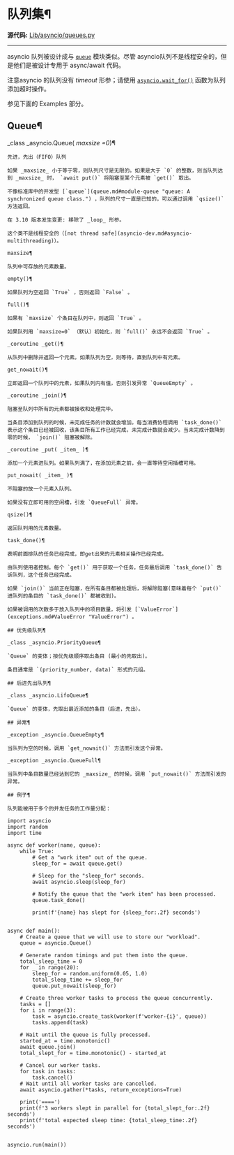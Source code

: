 # 队列集¶

**源代码:** [Lib/asyncio/queues.py](https://github.com/python/cpython/tree/3.12/Lib/asyncio/queues.py)

* * *

asyncio 队列被设计成与 [`queue`](queue.md#module-queue "queue: A synchronized queue class.") 模块类似。尽管 asyncio队列不是线程安全的，但是他们是被设计专用于 async/await 代码。

注意asyncio 的队列没有 _timeout_ 形参；请使用 [`asyncio.wait_for()`](asyncio-task.md#asyncio.wait_for "asyncio.wait_for") 函数为队列添加超时操作。

参见下面的 Examples 部分。

## Queue¶

_class _asyncio.Queue( _maxsize =0_)¶

    

~~~
先进，先出（FIFO）队列

如果 _maxsize_ 小于等于零，则队列尺寸是无限的。如果是大于 `0` 的整数，则当队列达到 _maxsize_ 时， `await put()` 将阻塞至某个元素被 `get()` 取出。

不像标准库中的并发型 [`queue`](queue.md#module-queue "queue: A synchronized queue class.") ，队列的尺寸一直是已知的，可以通过调用 `qsize()` 方法返回。

在 3.10 版本发生变更: 移除了 _loop_ 形参。

这个类不是线程安全的（[not thread safe](asyncio-dev.md#asyncio-multithreading)）。

maxsize¶
~~~
    

~~~
队列中可存放的元素数量。

empty()¶
~~~
    

~~~
如果队列为空返回 `True` ，否则返回 `False` 。

full()¶
~~~
    

~~~
如果有 `maxsize` 个条目在队列中，则返回 `True` 。

如果队列用 `maxsize=0` （默认）初始化，则 `full()` 永远不会返回 `True` 。

_coroutine _get()¶
~~~
    

~~~
从队列中删除并返回一个元素。如果队列为空，则等待，直到队列中有元素。

get_nowait()¶
~~~
    

~~~
立即返回一个队列中的元素，如果队列内有值，否则引发异常 `QueueEmpty` 。

_coroutine _join()¶
~~~
    

~~~
阻塞至队列中所有的元素都被接收和处理完毕。

当条目添加到队列的时候，未完成任务的计数就会增加。每当消费协程调用 `task_done()` 表示这个条目已经被回收，该条目所有工作已经完成，未完成计数就会减少。当未完成计数降到零的时候， `join()` 阻塞被解除。

_coroutine _put( _item_ )¶
~~~
    

~~~
添加一个元素进队列。如果队列满了，在添加元素之前，会一直等待空闲插槽可用。

put_nowait( _item_ )¶
~~~
    

~~~
不阻塞的放一个元素入队列。

如果没有立即可用的空闲槽，引发 `QueueFull` 异常。

qsize()¶
~~~
    

~~~
返回队列用的元素数量。

task_done()¶
~~~
    

~~~
表明前面排队的任务已经完成，即get出来的元素相关操作已经完成。

由队列使用者控制。每个 `get()` 用于获取一个任务，任务最后调用 `task_done()` 告诉队列，这个任务已经完成。

如果 `join()` 当前正在阻塞，在所有条目都被处理后，将解除阻塞(意味着每个 `put()` 进队列的条目的 `task_done()` 都被收到)。

如果被调用的次数多于放入队列中的项目数量，将引发 [`ValueError`](exceptions.md#ValueError "ValueError") 。

## 优先级队列¶

_class _asyncio.PriorityQueue¶
~~~
    

~~~
`Queue` 的变体；按优先级顺序取出条目 (最小的先取出)。

条目通常是 `(priority_number, data)` 形式的元组。

## 后进先出队列¶

_class _asyncio.LifoQueue¶
~~~
    

~~~
`Queue` 的变体，先取出最近添加的条目（后进，先出）。

## 异常¶

_exception _asyncio.QueueEmpty¶
~~~
    

~~~
当队列为空的时候，调用 `get_nowait()` 方法而引发这个异常。

_exception _asyncio.QueueFull¶
~~~
    

~~~
当队列中条目数量已经达到它的 _maxsize_ 的时候，调用 `put_nowait()` 方法而引发的异常。

## 例子¶

队列能被用于多个的并发任务的工作量分配：
~~~
    
    
~~~
import asyncio
import random
import time
~~~
    
    async def worker(name, queue):
        while True:
            # Get a "work item" out of the queue.
            sleep_for = await queue.get()
    
            # Sleep for the "sleep_for" seconds.
            await asyncio.sleep(sleep_for)
    
            # Notify the queue that the "work item" has been processed.
            queue.task_done()
    
            print(f'{name} has slept for {sleep_for:.2f} seconds')
    
    
    async def main():
        # Create a queue that we will use to store our "workload".
        queue = asyncio.Queue()
    
        # Generate random timings and put them into the queue.
        total_sleep_time = 0
        for _ in range(20):
            sleep_for = random.uniform(0.05, 1.0)
            total_sleep_time += sleep_for
            queue.put_nowait(sleep_for)
    
        # Create three worker tasks to process the queue concurrently.
        tasks = []
        for i in range(3):
            task = asyncio.create_task(worker(f'worker-{i}', queue))
            tasks.append(task)
    
        # Wait until the queue is fully processed.
        started_at = time.monotonic()
        await queue.join()
        total_slept_for = time.monotonic() - started_at
    
        # Cancel our worker tasks.
        for task in tasks:
            task.cancel()
        # Wait until all worker tasks are cancelled.
        await asyncio.gather(*tasks, return_exceptions=True)
    
        print('====')
        print(f'3 workers slept in parallel for {total_slept_for:.2f} seconds')
        print(f'total expected sleep time: {total_sleep_time:.2f} seconds')
    
    
    asyncio.run(main())
    

